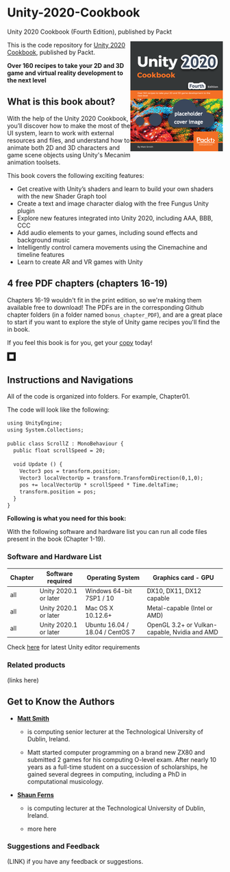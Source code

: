 # Unity-2020-Cookbook
Unity 2020 Cookbook (Fourth Edition), published by Packt

<a href="https://www.packtpub.com/game-development/unity-2020-cookbook"><img src="/images/cover.png" alt="Unity 2020 Cookbook" height="256px" align="right"></a>

This is the code repository for [Unity 2020 Cookbook](https://www.packtpub.com/game-development/unity-2020-cookbook), published by Packt.

**Over 160 recipes to take your 2D and 3D game and virtual reality development to the next level**

## What is this book about?
With the help of the Unity 2020 Cookbook, you’ll discover how to make the most of the UI system, learn to work with external resources and files, and understand how to animate both 2D and 3D characters and game scene objects using Unity's Mecanim animation toolsets.

This book covers the following exciting features: 
* Get creative with Unity’s shaders and learn to build your own shaders with the new Shader Graph tool
* Create a text and image character dialog with the free Fungus Unity plugin
* Explore new features integrated into Unity 2020, including AAA, BBB, CCC
* Add audio elements to your games, including sound effects and background music
* Intelligently control camera movements using the Cinemachine and timeline features
* Learn to create AR and VR games with Unity

## 4 free PDF chapters (chapters 16-19)

Chapters 16-19 wouldn't fit in the print edition, so we're making them available free to download! The PDFs are in the corresponding Github chapter folders (in a folder named `bonus_chapter_PDF`), and are a great place to start if you want to explore the style of Unity game recipes you'll find the in book.

If you feel this book is for you, get your [copy](https://www.packtpub.com/game-development/unity-2020-cookbook) today!

<a href="https://www.packtpub.com/?utm_source=github&utm_medium=banner&utm_campaign=GitHubBanner"><img src="https://raw.githubusercontent.com/PacktPublishing/GitHub/master/GitHub.png" 
alt="https://www.packtpub.com/" border="5" /></a>


## Instructions and Navigations
All of the code is organized into folders. For example, Chapter01.

The code will look like the following:
```
using UnityEngine; 
using System.Collections; 

public class ScrollZ : MonoBehaviour { 
  public float scrollSpeed = 20; 

  void Update () { 
    Vector3 pos = transform.position; 
    Vector3 localVectorUp = transform.TransformDirection(0,1,0); 
    pos += localVectorUp * scrollSpeed * Time.deltaTime; 
    transform.position = pos; 
  } 
} 
```

**Following is what you need for this book:**

With the following software and hardware list you can run all code files present in the book (Chapter 1-19).

### Software and Hardware List

| Chapter  | Software required         | Operating System               | Graphics card - GPU                            |
| -------- | --------------------------| -------------------------------| -----------------------------------------------|
| all      | Unity 2020.1 or later     | Windows 64-bit 7SP1 / 10       | DX10, DX11, DX12 capable                       |
| all      | Unity 2020.1 or later     | Mac OS X 10.12.6+              | Metal-capable (Intel or AMD)                   |
| all      | Unity 2020.1 or later     | Ubuntu 16.04 / 18.04 / CentOS 7| OpenGL 3.2+ or Vulkan-capable, Nvidia and AMD  |

Check [here](https://docs.unity3d.com/Manual/system-requirements.html#editor) for latest Unity editor requirements 

### Related products <Other books you may enjoy>

(links here)

## Get to Know the Authors

- [**Matt Smith**](https://github.com/dr-matt-smith)

    - is computing senior lecturer at the Technological University of Dublin, Ireland.
        
    - Matt started computer programming on a brand new ZX80 and submitted 2 games for his computing O-level exam. After nearly 10 years as a full-time student on a succession of scholarships, he gained several degrees in computing, including a PhD in computational musicology.
    
- [**Shaun Ferns**](https://github.com/shaunferns)

    - is computing lecturer at the Technological University of Dublin, Ireland.

    - more here

### Suggestions and Feedback
(LINK) if you have any feedback or suggestions.
